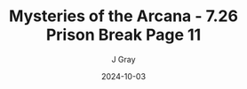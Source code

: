 ---
title: 'Mysteries of the Arcana - 7.26 Prison Break Page 11'
alt: 'Mysteries of the Arcana'
date: '2024-10-03'
author: 'J Gray'
artist: 'Keira'
---